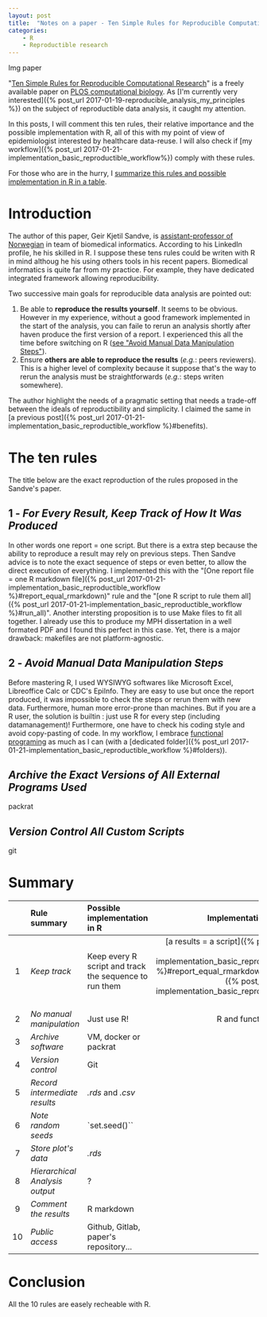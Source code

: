 ```yaml
---
layout: post
title:  "Notes on a paper - Ten Simple Rules for Reproducible Computational Research"
categories: 
    - R 
    - Reproductible research
---
```


Img paper

"[Ten Simple Rules for Reproducible Computational Research](http://journals.plos.org/ploscompbiol/article?id=10.1371/journal.pcbi.1003285)" is a
 freely available paper on [PLOS computational biology](http://journals.plos.org/ploscompbiol/article?id=10.1371/journal.pcbi.1003285). As [I'm currently very interested]({% post_url 2017-01-19-reproducible_analysis_my_principles %}) on the subject of reproductible data analysis,  it caught my attention.

In this posts, I will comment this ten rules, their relative importance and the possible implementation with R, all of this with my point of view of epidemiologist interested by healthcare data-reuse. I will also check if [my workflow]({% post_url 2017-01-21-implementation_basic_reproductible_workflow%}) comply with these rules.

For those who are in the hurry, I [summarize this rules and possible implementation in R in a table](#summary).

# Introduction

The author of this paper, Geir Kjetil Sandve, is [ assistant-professor of Norwegian](http://www.mn.uio.no/ifi/english/people/aca/geirksa/index.html) in team of biomedical informatics. According to his LinkedIn profile, he his skilled in R. I suppose these tens rules could be writen with R in mind althoug he his using others tools in his recent papers. Biomedical informatics is quite far from my practice. For example, they have dedicated integrated framework allowing reproducibility. 

Two successive main goals for reproducible data analysis are pointed out:

1. Be able to **reproduce the results yourself**. It seems to be obvious. However in my experience, without a good framework implemented in the start of the analysis, you can faile to rerun an analysis shortly after haven produce the first version of a report. I experienced this all the time before switching on R ([see "Avoid Manual Data Manipulation Steps"](#manual_steps)).
2. Ensure **others  are able to reproduce the results** (*e.g.*: peers reviewers). This is a higher level of complexity because it suppose that's the way to rerun the analysis must be straightforwards (*e.g.*: steps writen somewhere). 

The author highlight the needs of a pragmatic setting that needs a trade-off between the ideals of reproductibility and simplicity. I claimed the same in [a previous post]({% post_url 2017-01-21-implementation_basic_reproductible_workflow %}#benefits).


# The ten rules

The title below are the exact reproduction of the rules proposed in the Sandve's paper.

## 1 - *For Every Result, Keep Track of How It Was Produced*

In other words one report = one script. But there is a extra step because the ability to reproduce a result may rely on previous steps. Then Sandve advice is to note the exact sequence of steps or even better, to allow the direct execution of everything. I implemented this with the "[One report file = one R markdown file]({% post_url 2017-01-21-implementation_basic_reproductible_workflow %}#report_equal_rmarkdown)" rule and the "[one R script to rule them all]({% post_url 2017-01-21-implementation_basic_reproductible_workflow %}#run_all)". Another intersting proposition is to use Make files to fit all together. I already use this to produce my MPH dissertation in a well formated PDF and I found this perfect in this case. Yet, there is a major drawback: makefiles are not platform-agnostic.


## <a name="manual_steps"></a> 2 - *Avoid Manual Data Manipulation Steps*

Before mastering R, I used WYSIWYG softwares like Microsoft Excel, Libreoffice Calc or CDC's EpiInfo. They are easy to use but once the report produced, it was impossible to check the steps or rerun them with new data. Furthermore, human more error-prone than machines. But if you are a R user, the solution is builtin : just use R for every step (including datamanagement)! Furthermore, one have to check his coding style and avoid copy-pasting of code. In my workflow, I embrace [functional programing](http://adv-r.had.co.nz/Functional-programming.html) as much as I can (with a [dedicated folder]({% post_url 2017-01-21-implementation_basic_reproductible_workflow %}#folders)).

## *Archive the Exact Versions of All External Programs Used*

packrat

## *Version Control All Custom Scripts*

git



# <a name="summary"></a>Summary

| |Rule summary | Possible implementation in R| Implementation in my workflow |
|:---:|:-----|:-----------------------------|------:|
|1 | *Keep track* | Keep every R script and track the sequence to run them | [a results = a script]({% post_url 2017-01-21-implementation_basic_reproductible_workflow %}#report_equal_rmarkdown) and [`run_all.R`]({% post_url 2017-01-21-implementation_basic_reproductible_workflow %}#run_all) |
|2 | *No manual manipulation* | Just use R! | R and functional programming |
|3 | *Archive software*| VM, docker or packrat |
|4 | *Version control* | Git |
|5 | *Record intermediate results* | *.rds* and *.csv* |
|6 | *Note random seeds* | `set.seed()`` |
|7 | *Store plot's data* | *.rds* |
|8 | *Hierarchical Analysis output* | ? |
|9 | *Comment the results* | R markdown |
|10| *Public access* | Github, Gitlab, paper's repository... |

# Conclusion

All the 10 rules are easely recheable with R.


